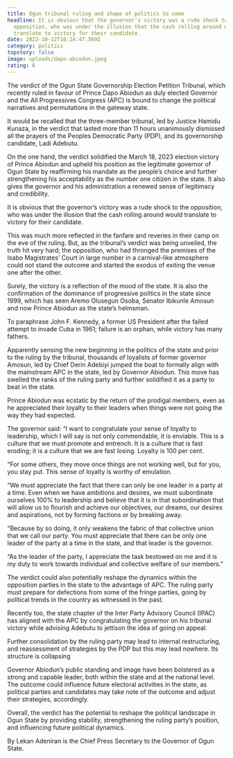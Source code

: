 ```yaml
---
title: Ogun tribunal ruling and shape of politics to come
headline: It is obvious that the governor’s victory was a rude shock to the
  opposition, who was under the illusion that the cash rolling around would
  translate to victory for their candidate.
date: 2023-10-12T16:24:47.569Z
category: politics
topstory: false
image: uploads/dapo-abiodun.jpeg
rating: 6
---
```

The verdict of the Ogun State Governorship Election Petition Tribunal, which recently ruled in favour of Prince Dapo Abiodun as duly elected Governor and the All Progressives Congress (APC) is bound to change the political narratives and permutations in the gateway state.





It would be recalled that the three-member tribunal, led by Justice Hamidu Kunaza, in the verdict that lasted more than 11 hours unanimously dismissed all the prayers of the Peoples Democratic Party (PDP), and its governorship candidate, Ladi Adebutu.



On the one hand, the verdict solidified the March 18, 2023 election victory of Prince Abiodun and upheld his position as the legitimate governor of Ogun State by reaffirming his mandate as the people’s choice and further strengthening his acceptability as the number one citizen in the state. It also gives the governor and his administration a renewed sense of legitimacy and credibility.



It is obvious that the governor’s victory was a rude shock to the opposition, who was under the illusion that the cash rolling around would translate to victory for their candidate. 



This was much more reflected in the fanfare and reveries in their camp on the eve of the ruling. But, as the tribunal’s verdict was being unveiled, the truth hit very hard; the opposition, who had thronged the premises of the Isabo Magistrates’ Court in large number in a carnival-like atmosphere could not stand the outcome and started the exodus of exiting the venue one after the other.



Surely, the victory is a reflection of the mood of the state. It is also the confirmation of the dominance of progressive politics in the state since 1999, which has seen Aremo Olusegun Osoba, Senator Ibikunle Amosun and now Prince Abiodun as the state’s helmsman.



To paraphrase John F. Kennedy, a former US President after the failed attempt to invade Cuba in 1961; failure is an orphan, while victory has many fathers.



Apparently sensing the new beginning in the politics of the state and prior to the ruling by the tribunal, thousands of loyalists of former governor Amosun, led by Chief Derin Adebiyi jumped the boat to formally align with the mainstream APC in the state, led by Governor Abiodun. This move has swelled the ranks of the ruling party and further solidified it as a party to beat in the state.



Prince Abiodun was ecstatic by the return of the prodigal members, even as he appreciated their loyalty to their leaders when things were not going the way they had expected.



The governor said: “I want to congratulate your sense of loyalty to leadership, which I will say is not only commendable, it is enviable. This is a culture that we must promote and entrench. It is a culture that is fast eroding; it is a culture that we are fast losing. Loyalty is 100 per cent.



“For some others, they move once things are not working well, but for you, you stay put. This sense of loyalty is worthy of emulation.



“We must appreciate the fact that there can only be one leader in a party at a time. Even when we have ambitions and desires, we must subordinate ourselves 100% to leadership and believe that it is in that subordination that will allow us to flourish and achieve our objectives, our dreams, our desires and aspirations, not by forming factions or by breaking away.



“Because by so doing, it only weakens the fabric of that collective union that we call our party. You must appreciate that there can be only one leader of the party at a time in the state, and that leader is the governor.



“As the leader of the party, I appreciate the task bestowed on me and it is my duty to work towards individual and collective welfare of our members.”



The verdict could also potentially reshape the dynamics within the opposition parties in the state to the advantage of APC. The ruling party must prepare for defections from some of the fringe parties, going by political trends in the country as witnessed in the past.



Recently too, the state chapter of the Inter Party Advisory Council (IPAC) has aligned with the APC by congratulating the governor on his tribunal victory while advising Adebutu to jettison the idea of going on appeal.



Further consolidation by the ruling party may lead to internal restructuring, and reassessment of strategies by the PDP but this may lead nowhere. Its structure is collapsing



Governor Abiodun’s public standing and image have been bolstered as a strong and capable leader, both within the state and at the national level. The outcome could influence future electoral activities in the state, as political parties and candidates may take note of the outcome and adjust their strategies, accordingly.



Overall, the verdict has the potential to reshape the political landscape in Ogun State by providing stability, strengthening the ruling party’s position, and influencing future political dynamics.



By Lekan Adeniran is the Chief Press Secretary to the Governor of Ogun State.